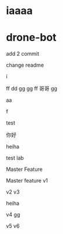 
iaaaa 
=======
# drone-bot

add 2 commit

change readme

i

ff
dd
gg
gg
ff
哥哥
gg

aa

f


test

你好


heiha

test lab

Master Feature

Master feature v1

v2
v3

heiha

v4
gg

v5
v6

